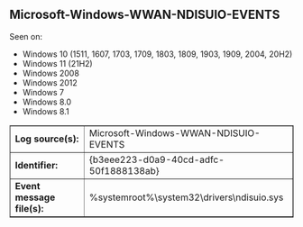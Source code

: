 ## Microsoft-Windows-WWAN-NDISUIO-EVENTS

Seen on:
* Windows 10 (1511, 1607, 1703, 1709, 1803, 1809, 1903, 1909, 2004, 20H2)
* Windows 11 (21H2)
* Windows 2008
* Windows 2012
* Windows 7
* Windows 8.0
* Windows 8.1

<table border="1" class="docutils">
  <tbody>
    <tr>
      <td><b>Log source(s):</b></td>
      <td>Microsoft-Windows-WWAN-NDISUIO-EVENTS</td>
    </tr>
    <tr>
      <td><b>Identifier:</b></td>
      <td>{b3eee223-d0a9-40cd-adfc-50f1888138ab}</td>
    </tr>
    <tr>
      <td><b>Event message file(s):</b></td>
      <td>%systemroot%\system32\drivers\ndisuio.sys</td>
    </tr>
  </tbody>
</table>

&nbsp;

